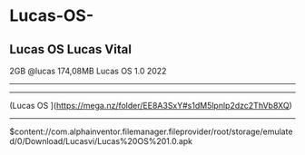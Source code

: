 # Lucas-OS-
Lucas OS 
Lucas Vital
------------------------------------------------------------------------------------------------------------------




2GB
@lucas
174,08MB
Lucas OS 1.0
2022
**************************





_________________________________________
(Lucas OS ](https://mega.nz/folder/EE8A3SxY#s1dM5lpnlp2dzc2ThVb8XQ)

__________________________________________
$content://com.alphainventor.filemanager.fileprovider/root/storage/emulated/0/Download/Lucasvi/Lucas%20OS%201.0.apk

